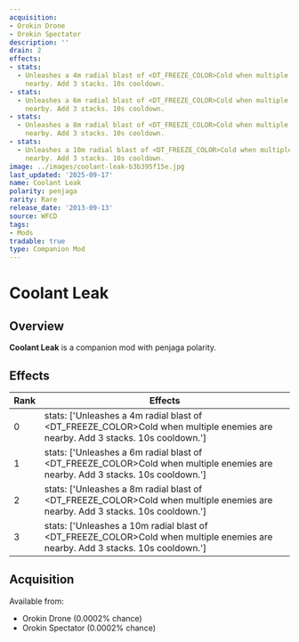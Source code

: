```yaml
---
acquisition:
- Orokin Drone
- Orokin Spectator
description: ''
drain: 2
effects:
- stats:
  - Unleashes a 4m radial blast of <DT_FREEZE_COLOR>Cold when multiple enemies are
    nearby. Add 3 stacks. 10s cooldown.
- stats:
  - Unleashes a 6m radial blast of <DT_FREEZE_COLOR>Cold when multiple enemies are
    nearby. Add 3 stacks. 10s cooldown.
- stats:
  - Unleashes a 8m radial blast of <DT_FREEZE_COLOR>Cold when multiple enemies are
    nearby. Add 3 stacks. 10s cooldown.
- stats:
  - Unleashes a 10m radial blast of <DT_FREEZE_COLOR>Cold when multiple enemies are
    nearby. Add 3 stacks. 10s cooldown.
image: ../images/coolant-leak-b3b395f15e.jpg
last_updated: '2025-09-17'
name: Coolant Leak
polarity: penjaga
rarity: Rare
release_date: '2013-09-13'
source: WFCD
tags:
- Mods
tradable: true
type: Companion Mod
---
```


# Coolant Leak

## Overview

**Coolant Leak** is a companion mod with penjaga polarity.

## Effects

| Rank | Effects |
|------|----------|
| 0 | stats: ['Unleashes a 4m radial blast of <DT_FREEZE_COLOR>Cold when multiple enemies are nearby. Add 3 stacks. 10s cooldown.'] |
| 1 | stats: ['Unleashes a 6m radial blast of <DT_FREEZE_COLOR>Cold when multiple enemies are nearby. Add 3 stacks. 10s cooldown.'] |
| 2 | stats: ['Unleashes a 8m radial blast of <DT_FREEZE_COLOR>Cold when multiple enemies are nearby. Add 3 stacks. 10s cooldown.'] |
| 3 | stats: ['Unleashes a 10m radial blast of <DT_FREEZE_COLOR>Cold when multiple enemies are nearby. Add 3 stacks. 10s cooldown.'] |

## Acquisition

Available from:
- Orokin Drone (0.0002% chance)
- Orokin Spectator (0.0002% chance)

